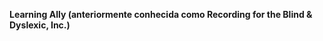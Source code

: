 **Learning Ally (anteriormente conhecida como Recording for the Blind &amp; Dyslexic, Inc.)** 

<!--HONumber=May16_HO1-->



